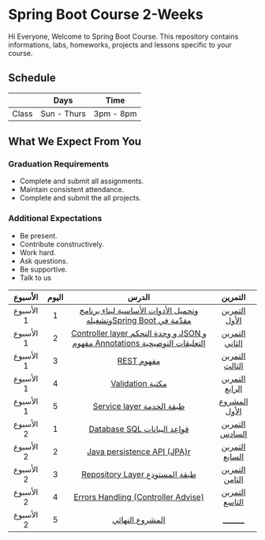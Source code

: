 # Spring Boot Course 2-Weeks 
Hi Everyone, Welcome to Spring Boot Course. This repository contains informations, labs, homeworks, projects and lessons specific to your course.

## Schedule
|  | Days | Time |
| --- | ------------- | ------------- |
| Class | Sun - Thurs  | 3pm - 8pm  |


## What We Expect From You
### Graduation Requirements
* Complete and submit all assignments.
* Maintain consistent attendance.
* Complete and submit the all projects.
### Additional Expectations
* Be present.
* Contribute constructively.
* Work hard.
* Ask questions.
* Be supportive.
* Talk to us


| الأسبوع| اليوم | الدرس |التمرين |
|:-----:|:---:|:------:|:------:|
| الأسبوع 1| 1   |[ وتحميل الأدوات الأساسية لبناء برنامج وتشغيلهSpring Boot مقدّمة في   ](https://github.com/Tuwaiq-Academy-Training/Spring-Boot-Introduction)|[التمرين الأول](https://github.com/Tuwaiq-Academy-Training/Java-Course-Exercise-1) |
| الأسبوع 1| 2   |[ Controller layer و وحدة التحكم  JSON و مفهوم Annotations التعليقات التوضيحية ](https://github.com/Tuwaiq-Academy-Training/Spring-Boot-Annotations-JSON-Controller)|[التمرين الثاني](https://github.com/Tuwaiq-Academy-Training/Java-Course-Exercise-2)|
| الأسبوع 1| 3   |[ REST مفهوم](https://github.com/Tuwaiq-Academy-Training/Spring-Boot-REST)|[التمرين الثالث](https://github.com/Tuwaiq-Academy-Training/Java-Course-Exercise-3)|
| الأسبوع 1| 4   |[ Validation مكتبة](https://github.com/Tuwaiq-Academy-Training/Spring-Boot-Validation)| [التمرين الرابع](https://github.com/Tuwaiq-Academy-Training/Java-Course-Exercise-4)|
| الأسبوع 1| 5   |[ Service layer طبقة الخدمة ](https://github.com/Tuwaiq-Academy-Training/Spring-Boot-Service-Layer) |[المشروع الأول](https://github.com/Tuwaiq-Academy-Training/Java-Course-Exercise-5)|
| الأسبوع 2| 1   |[ Database SQL قواعد البيانات ](https://github.com/Tuwaiq-Academy-Training/Spring-Boot-SQL)|[التمرين السادس](https://github.com/Tuwaiq-Academy-Training/Java-Course-Exercise-6)|
| الأسبوع 2| 2   |[Java persistence API (JPA)r](https://github.com/Tuwaiq-Academy-Training/Spring-Boot-JPA)|[التمرين السابع](https://github.com/Tuwaiq-Academy-Training/Java-Course-Exercise-7)|
| الأسبوع 2| 3   |[ Repository Layer طبقة المستودع  ](https://github.com/Tuwaiq-Academy-Training/Spring-Boot-Repository)|[التمرين الثامن](https://github.com/Tuwaiq-Academy-Training/Java-Course-Exercise-8)|
| الأسبوع 2| 4   |[Errors Handling (Controller Advise)   ](https://github.com/Tuwaiq-Academy-Training/Spring-Boot-Errors-Handling)|[التمرين التاسع](https://github.com/Tuwaiq-Academy-Training/Java-Course-Exercise-9)|
| الأسبوع 2| 5   |[المشروع النهائي  ](https://github.com/Tuwaiq-Academy-Training/Spring-Boot-Final-Project)|[ ______ ](https://github.com/Tuwaiq-Academy-Training/Java-Course-Exercise-10)|

